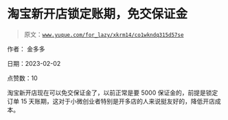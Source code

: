 # 淘宝新开店锁定账期，免交保证金

> 原文：[`www.yuque.com/for_lazy/xkrm14/co1wkndq315d57se`](https://www.yuque.com/for_lazy/xkrm14/co1wkndq315d57se)

作者： 金多多 

日期：2023-02-02 

点赞数：10 

淘宝新开店现在可以免交保证金了，以前正常是要 5000 保证金的，前提是锁定订单 15 天账期，这对于小微创业者特别是开多店的人来说挺友好的，降低开店成本。 

